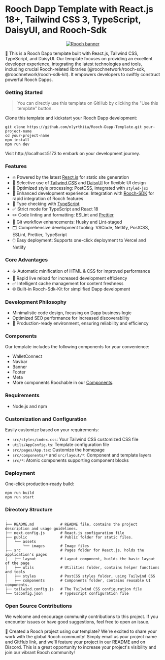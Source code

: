# Rooch Dapp Template with React.js 18+, Tailwind CSS 3, TypeScript, DaisyUI, and Rooch-Sdk

<p align="center">
  <a href="https://rooch.network"><img src="https://rooch.network/logo/rooch_black_combine.svg" alt="Rooch banner"></a>
</p>

🚀 This is a Rooch Dapp template built with React.js, Tailwind CSS, TypeScript, and DaisyUI. Our template focuses on providing an excellent developer experience, integrating the latest technologies and tools, including crucial Rooch-related libraries (@roochnetwork/rooch-sdk, @roochnetwork/rooch-sdk-kit). It empowers developers to swiftly construct powerful Rooch Dapps.

### Getting Started

> You can directly use this template on GitHub by clicking the "Use this template" button.

Clone this template and kickstart your Rooch Dapp development:

```
git clone https://github.com/nlyrthiia/Rooch-Dapp-Template.git your-project-name
cd your-project-name
npm install
npm run dev
```

Visit http://localhost:5173 to embark on your development journey.

### Features

- 🔥 Powered by the latest [React.js](https://react.dev) for static site generation
- 🎨 Selective use of [Tailwind CSS](https://tailwindcss.com) and [DaisyUI](https://daisyui.com) for flexible UI design
- 💅 Optimized style processing: PostCSS, integrated with `styled-jsx`
- 🚀 Enhanced development experience: Integration with [Rooch-SDK](https://github.com/rooch-network/rooch/tree/main/sdk/typescript/rooch-sdk) for rapid integration of Rooch features
- 🎉 Type checking with [TypeScript](https://www.typescriptlang.org)
- ✅ Strict mode for TypeScript and React 18
- ✏️ Code linting and formatting: ESLint and [Prettier](https://prettier.io)
- 🦊 Git workflow enhancements: Husky and Lint-staged
- 🗂 Comprehensive development tooling: VSCode, Netlify, PostCSS, ESLint, Prettier, TypeScript
- 🖱️ Easy deployment: Supports one-click deployment to Vercel and Netlify

### Core Advantages

- ☕ Automatic minification of HTML & CSS for improved performance
- 💨 Rapid live reload for increased development efficiency
- ✅ Intelligent cache management for content freshness
- 🌐 Built-in Rooch-Sdk-Kit for simplified Dapp development

### Development Philosophy

- Minimalistic code design, focusing on Dapp business logic
- Optimized SEO performance for increased discoverability
- 🚀 Production-ready environment, ensuring reliability and efficiency

### Components

Our template includes the following components for your convenience:

- WalletConnect
- Navbar
- Banner
- Footer
- Meta
- More components Roochable in our [Components](https://github.com/nlyrthiia/Rooch-Dapp-Template/tree/main/src/components/).

### Requirements

- Node.js and npm

### Customization and Configuration

Easily customize based on your requirements:

- `src/styles/index.css`: Your Tailwind CSS customized CSS file
- `utils/AppConfig.ts`: Template configuration file
- `src/pages/App.tsx`: Customize the homepage
- `src/components/*` and `src/layout/*`: Component and template layers
- `src/*`: Atomic components supporting component blocks

### Deployment

One-click production-ready build:

```
npm run build
npm run start
```

### Directory Structure

```
.
├── README.md            # README file, contains the project description and usage guidelines.
├── next.config.js       # React.js configuration file
├── public               # Public folder for static files.
│   └── assets
│       └── images       # Image files
├── src                  # Pages folder for React.js, holds the application's pages
│   ├── layout           # Layout component, builds the basic layout of the page
│   ├── utils            # Utilities folder, contains helper functions and tools
│   ├── styles           # PostCSS styles folder, using Tailwind CSS
│   ├── components       # Components folder, contains reusable UI components.
├── tailwind.config.js   # The Tailwind CSS configuration file
└── tsconfig.json        # TypeScript configuration file
```

### Open Source Contributions

We welcome and encourage community contributions to this project. If you encounter issues or have good suggestions, feel free to open an issue.

🌟 Created a Rooch project using our template? We're excited to share your work with the global Rooch community! Simply email us your project name and GitHub link, and we'll feature your project in our README and on Discord. This is a great opportunity to increase your project's visibility and join our vibrant Rooch community!
